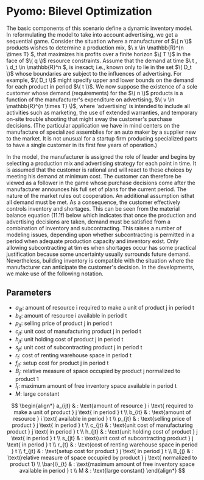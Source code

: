 # Pyomo: Bilevel Optimization

The basic components of this scenario define a dynamic inventory model. In reformulating the model to take into account advertising, we get a sequential game. Consider the situation where a manufacturer of $\( n \)$ products wishes to determine a production mix, $\ x \in \mathbb{R}^{n \times T} \$, that maximizes his profits over a finite horizon $\( T \)$ in the face of $\( q \)$ resource constraints. Assume that the demand at time $\ t \, \ d_t \in \mathbb{R}^n \$, is inexact; i.e., known only to lie in the set $\( D_t \)$ whose boundaries are subject to the influences of advertising. For example, $\( D_t \)$ might specify upper and lower bounds on the demand for each product in period $\( t \)$. We now suppose the existence of a sole customer whose demand (requirements) for the $\( n \)$ products is a function of the manufacturer's expenditure on advertising, $\( v \in \mathbb{R}^{n \times T} \)$, where 'advertising' is intended to include all activities such as marketing, the use of extended warranties, and temporary on-site trouble shooting that might sway the customer's purchase decisions. (The particular application we have in mind centers on the manufacture of specialized assemblies for an auto maker by a supplier new to the market. It is not unusual for a startup firm producing specialized parts to have a single customer in its first few years of operation.)

In the model, the manufacturer is assigned the role of Ieader and begins by selecting a production mix and advertising strategy for each point in time. It is assumed that the customer is rational and will react to these choices by meeting his demand at minimum cost. The customer can therefore be viewed as a follower in the game whose purchase decisions come after the manufacturer announces his full set of plans for the current period. The nature of the market rules out cooperation. An additional assumption isthat all demand must be met. As a consequence, the customer effectively controls inventory and shortages. This can be seen from the material balance equation (11.1f) below which indicates that once the production and advertising decisions are taken, demand must be satisfied from a combination of inventory and subcontracting. This raises a number of modeling issues, depending upon whether subcontracting is permitted in a period when adequate production capacity and inventory exist. Only allowing subcontracting at tim es when shortages occur has some practical justification because some uncertainty usually surrounds future demand. Nevertheless, building inventory is compatible with the situation where the manufacturer can anticipate the customer's decision. In the developments, we make use of the following notation.

## Parameters

- $`a_{ijt}`$: amount of resource i required to make a unit of product j in period t
- $`b_{it}`$: amount of resource i available in period t
- $`p_{jt}`$: selling price of product j in period t
- $`c_{jt}`$: unit cost of manufacturing product j in period t
- $`h_{jt}`$: unit holding cost of product j in period t
- $`s_{jt}`$: unit cost of subcontracting product j in period t
- $`r_{t}`$: cost of renting warehouse space in period t
- $`f_{jt}`$: setup cost for product j in period t
- $`B_{j}`$: relative measure of space occupied by product j normalized to product 1
- $`I̅_{t}`$: maximum amount of free inventory space available in period t
- $`M`$: large constant

$$
\begin{align*}
a_{ijt} & : \text{amount of resource } i \text{ required to make a unit of product } j \text{ in period } t \\
b_{it} & : \text{amount of resource } i \text{ available in period } t \\
p_{jt} & : \text{selling price of product } j \text{ in period } t \\
c_{jt} & : \text{unit cost of manufacturing product } j \text{ in period } t \\
h_{jt} & : \text{unit holding cost of product } j \text{ in period } t \\
s_{jt} & : \text{unit cost of subcontracting product } j \text{ in period } t \\
r_{t} & : \text{cost of renting warehouse space in period } t \\
f_{jt} & : \text{setup cost for product } j \text{ in period } t \\
B_{j} & : \text{relative measure of space occupied by product } j \text{ normalized to product 1} \\
\bar{I}_{t} & : \text{maximum amount of free inventory space available in period } t \\
M & : \text{large constant}
\end{align*}
$$



